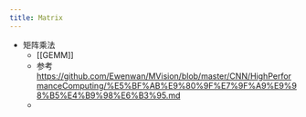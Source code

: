 ```yaml
---
title: Matrix
---
```


- 矩阵乘法
    - [[GEMM]]
    - 参考 https://github.com/Ewenwan/MVision/blob/master/CNN/HighPerformanceComputing/%E5%BF%AB%E9%80%9F%E7%9F%A9%E9%98%B5%E4%B9%98%E6%B3%95.md
    -